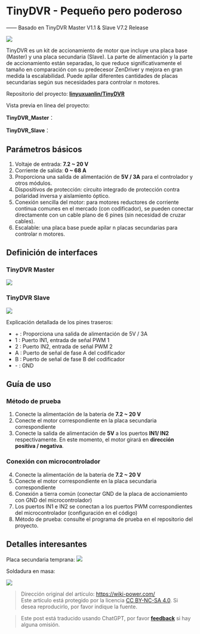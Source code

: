 # TinyDVR - Pequeño pero poderoso

—— Basado en TinyDVR Master V1.1 & Slave V7.2 Release

![](https://f004.backblazeb2.com/file/wiki-media/img/20200125191345.jpg)

TinyDVR es un kit de accionamiento de motor que incluye una placa base (Master) y una placa secundaria (Slave). La parte de alimentación y la parte de accionamiento están separadas, lo que reduce significativamente el tamaño en comparación con su predecesor ZenDriver y mejora en gran medida la escalabilidad. Puede apilar diferentes cantidades de placas secundarias según sus necesidades para controlar n motores.

Repositorio del proyecto: [**linyuxuanlin/TinyDVR**](https://github.com/linyuxuanlin/TinyDVR)

Vista previa en línea del proyecto:

**TinyDVR_Master**：

<div class="altium-iframe-viewer">
  <div
    class="altium-ecad-viewer"
    data-project-src="https://github.com/linyuxuanlin/TinyDVR/raw/master/TinyDVR_Master.zip"
  ></div>
</div>

**TinyDVR_Slave**：

<div class="altium-iframe-viewer">
  <div
    class="altium-ecad-viewer"
    data-project-src="https://github.com/linyuxuanlin/TinyDVR/raw/master/TinyDVR_Slave.zip"
  ></div>
</div>

## Parámetros básicos

1. Voltaje de entrada: **7.2 ~ 20 V**
2. Corriente de salida: **0 ~ 68 A**
3. Proporciona una salida de alimentación de **5V / 3A** para el controlador y otros módulos.
4. Dispositivos de protección: circuito integrado de protección contra polaridad inversa y aislamiento óptico.
5. Conexión sencilla del motor: para motores reductores de corriente continua comunes en el mercado (con codificador), se pueden conectar directamente con un cable plano de 6 pines (sin necesidad de cruzar cables).
6. Escalable: una placa base puede apilar n placas secundarias para controlar n motores.

## Definición de interfaces

### TinyDVR Master

![](https://f004.backblazeb2.com/file/wiki-media/img/20200125191439.png)

### TinyDVR Slave

![](https://f004.backblazeb2.com/file/wiki-media/img/20200125191457.png)

Explicación detallada de los pines traseros:

- \+ : Proporciona una salida de alimentación de 5V / 3A
- 1 : Puerto IN1, entrada de señal PWM 1
- 2 : Puerto IN2, entrada de señal PWM 2
- A : Puerto de señal de fase A del codificador
- B : Puerto de señal de fase B del codificador
- \- : GND

## Guía de uso

### Método de prueba

1. Conecte la alimentación de la batería de **7.2 ~ 20 V**
2. Conecte el motor correspondiente en la placa secundaria correspondiente
3. Conecte la salida de alimentación de **5V** a los puertos **IN1/ IN2** respectivamente. En este momento, el motor girará en **dirección positiva / negativa**.

### Conexión con microcontrolador

4. Conecte la alimentación de la batería de **7.2 ~ 20 V**
5. Conecte el motor correspondiente en la placa secundaria correspondiente
6. Conexión a tierra común (conectar GND de la placa de accionamiento con GND del microcontrolador)
7. Los puertos IN1 e IN2 se conectan a los puertos PWM correspondientes del microcontrolador (configuración en el código)
8. Método de prueba: consulte el programa de prueba en el repositorio del proyecto.

## Detalles interesantes

Placa secundaria temprana:
![](https://f004.backblazeb2.com/file/wiki-media/img/20200311182442.jpg)

Soldadura en masa:

![](https://f004.backblazeb2.com/file/wiki-media/img/20200311182441.jpg)

> Dirección original del artículo: <https://wiki-power.com/>  
> Este artículo está protegido por la licencia [CC BY-NC-SA 4.0](https://creativecommons.org/licenses/by/4.0/deed.zh). Si desea reproducirlo, por favor indique la fuente.

> Este post está traducido usando ChatGPT, por favor [**feedback**](https://github.com/linyuxuanlin/Wiki_MkDocs/issues/new) si hay alguna omisión.